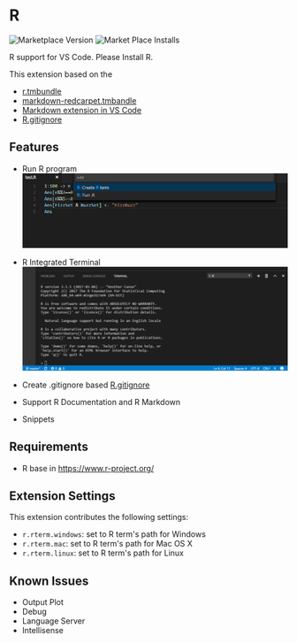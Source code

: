 # R
![Marketplace Version](http://vsmarketplacebadge.apphb.com/version/ikuyadeu.r.svg "Current Version")
![Market Place Installs](http://vsmarketplacebadge.apphb.com/installs/ikuyadeu.r.svg "Number of Installs")

R support for VS Code.
Please Install R.

This extension based on the 
* [r.tmbundle](https://github.com/textmate/r.tmbundle)
* [markdown-redcarpet.tmbandle](https://github.com/streeter/markdown-redcarpet.tmbundle)
* [Markdown extension in VS Code](https://github.com/Microsoft/vscode/blob/master/extensions/markdown/snippets/markdown.json)
* [R.gitignore](ttps://github.com/github/gitignore/raw/master/R.gitignore)

## Features
* Run R program
![use Run .R](images/feature.png)

* R Integrated Terminal
![Create R terminal](images/terminal.png)

* Create .gitignore based [R.gitignore](ttps://github.com/github/gitignore/raw/master/R.gitignore)
* Support R Documentation and R Markdown
* Snippets

## Requirements
* R base in https://www.r-project.org/

## Extension Settings
This extension contributes the following settings:

* `r.rterm.windows`: set to R term's path for Windows
* `r.rterm.mac`: set to R term's path for Mac OS X
* `r.rterm.linux`: set to R term's path for Linux

## Known Issues
* Output Plot
* Debug
* Language Server
* Intellisense